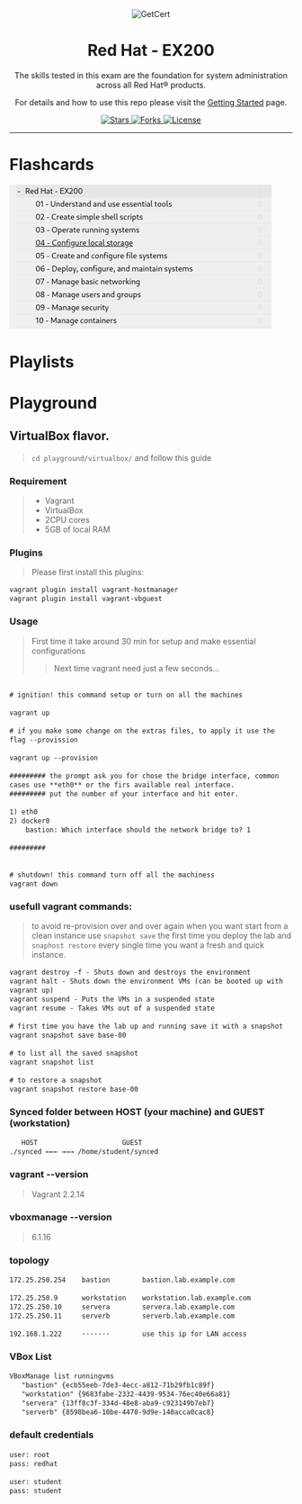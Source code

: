 
<p align="center">
  <img width="22%" src="https://res.cloudinary.com/dkmuc5wf9/image/upload/v1611592207/getcert-brand/image-01_b0sbwl.svg" align="center" alt="GetCert " />
  <h1 align="center">Red Hat - EX200</h1>
  <p align="center">The skills tested in this exam are the foundation for system administration across all Red Hat® products.</p>
  <p align="center">For details and how to use this repo please visit the <a href="https://getcert.org/getting-started">Getting Started</a> page.
  <br />
  <p align="center">
    <a href="https://github.com/getcert/redhat-ex200/stargazers">
      <img alt="Stars" src="https://img.shields.io/github/stars/getcert/redhat-ex200?color=75AADB" />
    </a>
    <a href="https://github.com/getcert/redhat-ex200/network/members">
      <img alt="Forks" src="https://img.shields.io/github/forks/getcert/redhat-ex200?color=75AADB" />
    </a>
    <a href="https://github.com/getcert/redhat-ex200/blob/main/LICENSE">
      <img alt="License" src="https://img.shields.io/github/license/getcert/redhat-ex200" />
    </a>
  </p>
</p>

---

#  

# Flashcards

![](repo-img/redhat-ex200-flashcards.png)

# Playlists


# Playground

## VirtualBox flavor.

>  `cd playground/virtualbox/` and follow this guide

### Requirement

>  +  Vagrant
>  +  VirtualBox
>  +  2CPU cores
>  +  5GB of local RAM

### Plugins

>  Please first install this plugins:

```
vagrant plugin install vagrant-hostmanager
vagrant plugin install vagrant-vbguest
```

### Usage

>  First time it take around 30 min for setup and make essential configurations
>>  Next time vagrant need just a few seconds... 

```

# ignition! this command setup or turn on all the machines

vagrant up

# if you make some change on the extras files, to apply it use the flag --provission

vagrant up --provision

######### the prompt ask you for chose the bridge interface, common cases use **eth0** or the firs available real interface.
######### put the number of your interface and hit enter.

1) eth0
2) docker0
    bastion: Which interface should the network bridge to? 1

#########


# shutdown! this command turn off all the machiness
vagrant down
```


### usefull vagrant commands:

> to avoid re-provision over and over again when you want start from a clean instance use `snapshot save` the first time you deploy the lab and `snaphost restore` every single time you want a fresh and quick instance.

```
vagrant destroy -f - Shuts down and destroys the environment
vagrant halt - Shuts down the environment VMs (can be booted up with vagrant up)
vagrant suspend - Puts the VMs in a suspended state
vagrant resume - Takes VMs out of a suspended state

# first time you have the lab up and running save it with a snapshot
vagrant snapshot save base-00

# to list all the saved snapshot
vagrant snapshot list

# to restore a snapshot
vagrant snapshot restore base-00
```


### Synced folder between HOST (your machine) and GUEST (workstation)

```
   HOST                     GUEST
./synced ←←← →→→ /home/student/synced
```

### vagrant --version

> Vagrant 2.2.14

### vboxmanage --version

> 6.1.16

### topology

```
172.25.250.254    bastion        bastion.lab.example.com

172.25.250.9      workstation    workstation.lab.example.com
172.25.250.10     servera        servera.lab.example.com
172.25.250.11     serverb        serverb.lab.example.com

192.168.1.222     ·······        use this ip for LAN access 
```

### VBox List
```
VBoxManage list runningvms
   "bastion" {ecb55eeb-7de3-4ecc-a812-71b29fb1c89f}
   "workstation" {9683fabe-2332-4439-9534-76ec40e66a81}
   "servera" {13ff8c3f-334d-48e8-aba9-c923149b7eb7}
   "serverb" {8598bea6-10be-4470-9d9e-140acca0cac8}
```

### default credentials

```
user: root
pass: redhat

user: student
pass: student
```
